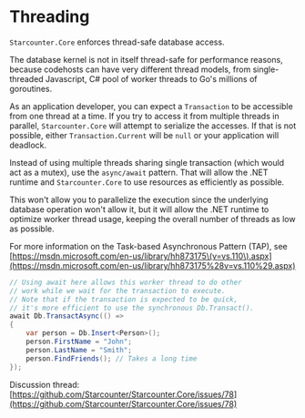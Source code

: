 # Threading

`Starcounter.Core` enforces thread-safe database access.

The database kernel is not in itself thread-safe for performance reasons, because codehosts can have very different thread models, from single-threaded Javascript, C\# pool of worker threads to Go's millions of goroutines.

As an application developer, you can expect a `Transaction` to be accessible from one thread at a time. If you try to access it from multiple threads in parallel, `Starcounter.Core` will attempt to serialize the accesses. If that is not possible, either `Transaction.Current` will be `null` or your application will deadlock.

Instead of using multiple threads sharing single transaction \(which would act as a mutex\), use the `async/await` pattern. That will allow the .NET runtime and `Starcounter.Core` to use resources as efficiently as possible.

This won't allow you to parallelize the execution since the underlying database operation won't allow it, but it will allow the .NET runtime to optimize worker thread usage, keeping the overall number of threads as low as possible.

For more information on the Task-based Asynchronous Pattern \(TAP\), see [https://msdn.microsoft.com/en-us/library/hh873175\(v=vs.110\).aspx](https://msdn.microsoft.com/en-us/library/hh873175%28v=vs.110%29.aspx)

```csharp
// Using await here allows this worker thread to do other
// work while we wait for the transaction to execute.
// Note that if the transaction is expected to be quick,
// it's more efficient to use the synchronous Db.Transact().
await Db.TransactAsync(() => 
{
    var person = Db.Insert<Person>();
    person.FirstName = "John";
    person.LastName = "Smith";
    person.FindFriends(); // Takes a long time
});
```

Discussion thread: [https://github.com/Starcounter/Starcounter.Core/issues/78](https://github.com/Starcounter/Starcounter.Core/issues/78)

